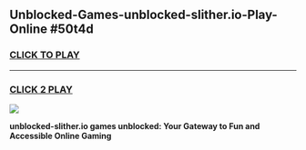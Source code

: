 
## Unblocked-Games-unblocked-slither.io-Play-Online #50t4d
<h3>
<a href="https://news.freeplayer.one?title=unblocked-slither.io&ref=3">CLICK TO PLAY</a></h3>
<hr>

<h3>
<a href="https://news.freeplayer.one?title=unblocked-slither.io&ref=3">CLICK 2 PLAY</a>
  
</h3>

<a href="https://news.freeplayer.one?title=unblocked-slither.io&ref=3"><img src="https://clearcache.store/games.png"></a>


**unblocked-slither.io games unblocked: Your Gateway to Fun and Accessible Online Gaming**
